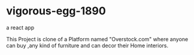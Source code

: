 # vigorous-egg-1890
a react app

This Project is clone of a Platform named "Overstock.com"
where anyone can buy ,any kind of furniture and can decor 
their Home interiors.

